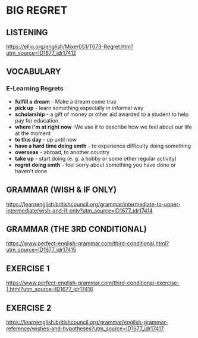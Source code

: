 # BIG REGRET
## LISTENING
https://elllo.org/english/Mixer051/T073-Regret.htm?utm_source=ID1677_idr17412
## VOCABULARY
### E-Learning Regrets
- **fulfill a dream** - Make a dream come true
- **pick up** - learn something especially in informal way
- **scholarship** - a gift of money or other aid awarded to a student to help pay for education
- **where I'm at right now** -We use it to describe how we feel about our life at the moment
- **to this day** - up until now
- **have a hard time doing smth** - to experience difficulty doing something
- **overseas** - abroad, to another country
- **take up** - start doing (e. g. a hobby or some other regular activity)
- **regret doing smth** - feel sorry about something you have done or haven't done
## GRAMMAR (WISH & IF ONLY)
https://learnenglish.britishcouncil.org/grammar/intermediate-to-upper-intermediate/wish-and-if-only?utm_source=ID1677_idr17414
## GRAMMAR (THE 3RD CONDITIONAL)
https://www.perfect-english-grammar.com/third-conditional.html?utm_source=ID1677_idr17415
## EXERCISE 1
https://www.perfect-english-grammar.com/third-conditional-exercise-1.html?utm_source=ID1677_idr17416
## EXERCISE 2
https://learnenglish.britishcouncil.org/grammar/english-grammar-reference/wishes-and-hypotheses?utm_source=ID1677_idr17417